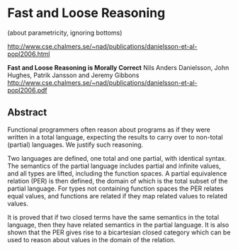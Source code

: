 # Fast and Loose Reasoning
(about parametricity, ignoring bottoms)

http://www.cse.chalmers.se/~nad/publications/danielsson-et-al-popl2006.html


**Fast and Loose Reasoning is Morally Correct**
Nils Anders Danielsson, John Hughes, Patrik Jansson and Jeremy Gibbons
http://www.cse.chalmers.se/~nad/publications/danielsson-et-al-popl2006.pdf


## Abstract

Functional programmers often reason about programs as if they were written in a total language, expecting the results to carry over to non-total (partial) languages. We justify such reasoning.

Two languages are defined, one total and one partial, with identical syntax. The semantics of the partial language includes partial and infinite values, and all types are lifted, including the function spaces. A partial equivalence relation (PER) is then defined, the domain of which is the total subset of the partial language. For types not containing function spaces the PER relates equal values, and functions are related if they map related values to related values.

It is proved that if two closed terms have the same semantics in the total language, then they have related semantics in the partial language. It is also shown that the PER gives rise to a bicartesian closed category which can be used to reason about values in the domain of the relation.
